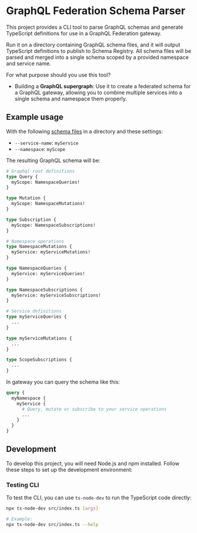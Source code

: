 # GraphQL Federation Schema Parser

This project provides a CLI tool to parse GraphQL schemas and generate TypeScript definitions for use in a GraphQL Federation gateway.

Run it on a directory containing GraphQL schema files, and it will output TypeScript definitions to publish to Schema Registry. All schema files will be parsed and merged into a single schema scoped by a provided namespace and service name.

For what purpose should you use this tool?
- Building a **GraphQL supergraph**: Use it to create a federated schema for a GraphQL gateway, allowing you to combine multiple services into a single schema and namespace them properly.

## Example usage

With the following [schema files](./schemas) in a directory and these settings:

- `--service-name`: `myService`
- `--namespace`: `myScope`

The resulting GraphQL schema will be:

```graphql
# Graphql root definitions
type Query {
  myScope: NamespaceQueries!
}

type Mutation {
  myScope: NamespaceMutations!
}

type Subscription {
  myScope: NamespaceSubscriptions!
}

# Namespace operations
type NamespaceMutations {
  myService: myServiceMutations!
}

type NamespaceQueries {
  myService: myServiceQueries!
}

type NamespaceSubscriptions {
  myService: myServiceSubscriptions!
}

# Service definitions
type myServiceQueries {
  ...
}

type myServiceMutations {
  ...
}

type ScopeSubscriptions {
  ...
}
```

In gateway you can query the schema like this:

```graphql
query {
  myNamespace {
    myService {
      # Query, mutate or subscribe to your service operations
      ...
    }
  }
}
```

## Development

To develop this project, you will need Node.js and npm installed. Follow these steps to set up the development environment:

### Testing CLI

To test the CLI, you can use `ts-node-dev` to run the TypeScript code directly:

```bash
npx ts-node-dev src/index.ts [args]

# Example:
npx ts-node-dev src/index.ts --help
```